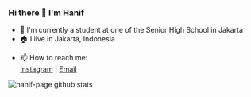 ### Hi there 👋 I'm Hanif

<!--
**hanif-page/hanif-page** is a ✨ _special_ ✨ repository because its `README.md` (this file) appears on your GitHub profile.

Here are some ideas to get you started:

- 🔭 I’m currently working on ...
- 🌱 I’m currently learning ...
- 👯 I’m looking to collaborate on ...
- 🤔 I’m looking for help with ...
- 💬 Ask me about ...
- 😄 Pronouns: 
- ⚡ Fun fact:
-->

- 🏫 I'm currently a student at one of the Senior High School in Jakarta
- 🏠 I live in Jakarta, Indonesia
<!-- 
- 🌱 I’m currently learning more about web development
 -->
- 📫 How to reach me: <br>
  [Instagram](https://instagram.com/amrrhaniff) |
  [Email](mailto:amrhanif15@gmail.com?subject=Hello%20Hanif%2C%20I%20want%20to%20have%20some%20collaborate%20with%20you&body=My%20Name%20is%20%5BYOUR%20NAME%5D%2C%20I'm%20from%20%5BYOUR%20CITY%5D.%20%5BYOUR%20MESSAGE%5D)

<img alt="hanif-page github stats" src="https://github-readme-stats.vercel.app/api?username=hanif-page&theme=radical&show_icons=true&hide_border=true&line_height=24&text_color=ffffff&bg_color=333333&title_color=ff8800&icon_color=ffd000"/>

<!-- below is the github language use stats -->
<!-- <img alt="hanif-page github language use stats" src="https://github-readme-stats.vercel.app/api/top-langs/?username=hanif-page&theme=radical&show_icons=true&hide_border=true&line_height=24"/> -->
